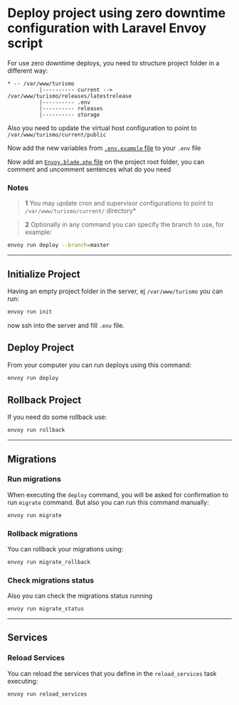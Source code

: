 # Deploy project using zero downtime configuration with Laravel Envoy script
For use zero downtime deploys, you need to structure project folder in a different way:
```
* -- /var/www/turismo
          |---------- current --> /var/www/turismo/releases/latestrelease
          |---------- .env
          |---------- releases
          |---------- storage
```

Also you need to update the virtual host configuration to point to `/var/www/turismo/current/public`


Now add the new variables from [`.env.example` file](/.env.example) to your `.env` file

Now add an [`Envoy.blade.php` file](/zero-downtime/Envoy.blade.php) on the project root folder, you can comment and uncomment sentences what do you need

### Notes
> **1** You may update cron and supervisor configurations to point to `/var/www/turismo/current/` directory*

> **2** Optionally in any command you can specify the branch to use, for example:

```bash
envoy run deploy --branch=master
```

---

## Initialize Project
Having an empty project folder in the server, ej `/var/www/turismo` you can run:
```bash
envoy run init
```

now ssh into the server and fill `.env` file.

## Deploy Project
From your computer you can run deploys using this command:

```bash
envoy run deploy
```

## Rollback Project
If you need do some rollback use:
```bash
envoy run rollback
```

---

## Migrations
### Run migrations
When executing the `deploy` command, you will be asked for confirmation to run `migrate` command. But also you can run this command manually:
```bash
envoy run migrate
```

### Rollback migrations
You can rollback your migrations using:
```bash
envoy run migrate_rollback
```

### Check migrations status
Also you can check the migrations status running
```bash
envoy run migrate_status
```

---

## Services
### Reload Services
You can reload the services that you define in the `reload_services` task executing:
```bash
envoy run reload_services
```